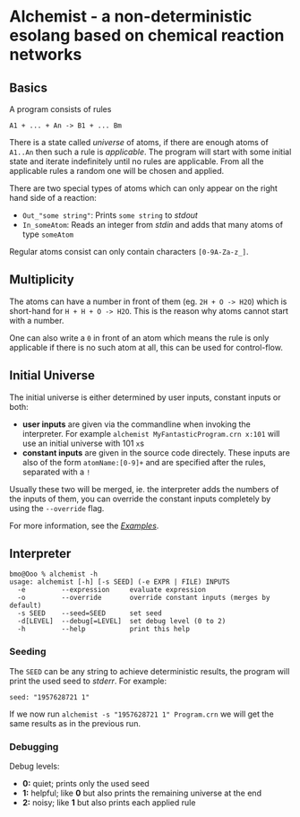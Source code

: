 # Alchemist - a non-deterministic esolang based on chemical reaction networks

## Basics

A program consists of rules

    A1 + ... + An -> B1 + ... Bm

There is a state called *universe* of atoms, if there are enough atoms of
`A1..An` then such a rule is *applicable*. The program will start with some
initial state and iterate indefinitely until no rules are applicable. From all
the applicable rules a random one will be chosen and applied.

There are two special types of atoms which can only appear on the right hand
side of a reaction:

 - `Out_"some string"`: Prints `some string` to *stdout*
 - `In_someAtom`: Reads an integer from *stdin* and adds that many atoms of
   type `someAtom`

Regular atoms consist can only contain characters `[0-9A-Za-z_]`.

## Multiplicity

The atoms can have a number in front of them (eg. `2H + O -> H2O`) which is
short-hand for `H + H + O -> H2O`. This is the reason why atoms cannot start
with a number.

One can also write a `0` in front of an atom which means the rule is only
applicable if there is no such atom at all, this can be used for control-flow.

## Initial Universe

The initial universe is either determined by user inputs, constant inputs or
both:

  - **user inputs** are given via the commandline when invoking the
    interpreter. For example `alchemist MyFantasticProgram.crn x:101` will use
    an initial universe with 101 `x`s
  - **constant inputs** are given in the source code directely. These inputs
    are also of the form `atomName:[0-9]+` and are specified after the rules,
    separated with a `!`

Usually these two will be merged, ie. the interpreter adds the numbers of the
inputs of them, you can override the constant inputs completely by using the
`--override` flag.

For more information, see the [*Examples*](https://github.com/bforte/alchemist/tree/master/examples).

## Interpreter

    bmo@Ooo % alchemist -h
    usage: alchemist [-h] [-s SEED] (-e EXPR | FILE) INPUTS
      -e         --expression     evaluate expression
      -o         --override       override constant inputs (merges by default)
      -s SEED    --seed=SEED      set seed
      -d[LEVEL]  --debug[=LEVEL]  set debug level (0 to 2)
      -h         --help           print this help

### Seeding

The `SEED` can be any string to achieve deterministic results, the program will
print the used seed to *stderr*. For example:

    seed: "1957628721 1"

If we now run `alchemist -s "1957628721 1" Program.crn` we will get the same
results as in the previous run.

### Debugging

Debug levels:
  - **0:** quiet; prints only the used seed
  - **1:** helpful; like **0** but also prints the remaining universe at the end
  - **2:** noisy; like **1** but also prints each applied rule
